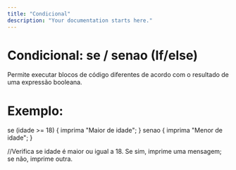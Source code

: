 ```yaml
---
title: "Condicional"
description: "Your documentation starts here."
---
```


# Condicional: se / senao (If/else)

Permite executar blocos de código diferentes de acordo com o resultado de uma expressão booleana.

# Exemplo:

se (idade >= 18) {
    imprima "Maior de idade";
} senao {
    imprima "Menor de idade";
}

//Verifica se idade é maior ou igual a 18. Se sim, imprime uma mensagem; se não, imprime outra.

